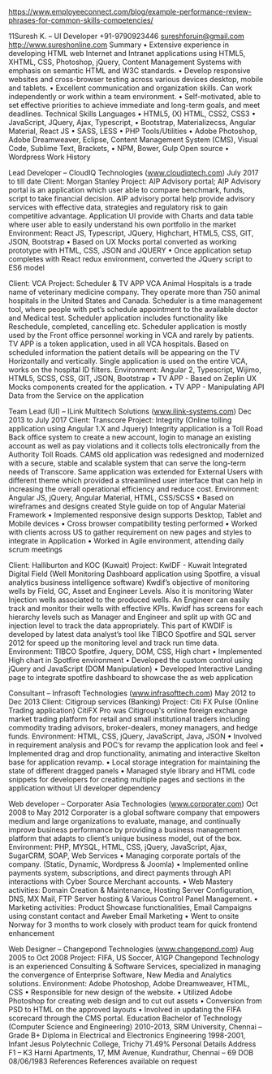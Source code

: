 https://www.employeeconnect.com/blog/example-performance-review-phrases-for-common-skills-competencies/ 

11Suresh K. – UI Developer
+91-9790923446 
sureshforuin@gmail.com
http://www.sureshonline.com
Summary
•	Extensive experience in developing HTML web Internet and Intranet applications using HTML5, XHTML, CSS, Photoshop, jQuery, Content Management Systems with emphasis on semantic HTML and W3C standards. 
•	Develop responsive websites and cross-browser testing across various devices desktop, mobile and tablets. 
•	Excellent communication and organization skills. Can work independently or work within a team environment.
•	Self-motivated, able to set effective priorities to achieve immediate and long-term goals, and meet deadlines.
Technical Skills
Languages
•	HTML5, (X) HTML, CSS2, CSS3
•	JavaScript, JQuery, Ajax, Typescript,
•	Bootstrap, Materializecss, Angular Material, React JS
•	SASS, LESS
•	PHP
Tools/Utilities 
•	Adobe Photoshop, Adobe Dreamweaver, Eclipse, Content Management System (CMS), Visual Code, Sublime Text, Brackets, 
•	NPM, Bower, Gulp
Open source 
•	Wordpress
Work History

Lead Developer – CloudIQ Technologies (www.cloudiqtech.com)
July 2017 to till date
Client: Morgan Stanley
Project: AIP Advisory portal;
AIP Advisory portal is an application which user able to compare benchmark, funds, script to take financial decision. AIP advisory portal help provide advisory services with effective data, strategies and regulatory risk to gain competitive advantage. Application UI provide with Charts and data table where user able to easily understand his own portfolio in the market
Environment: React JS, Typescript, JQuery, Highchart, HTML5, CSS, GIT, JSON, Bootstrap
•	Based on UX Mocks portal converted as working prototype with HTML, CSS, JSON and JQUERY
•	Once application setup completes with React redux environment, converted the JQuery script to ES6 model

Client: VCA
Project: Scheduler & TV APP
VCA Animal Hospitals is a trade name of veterinary medicine company. They operate more than 750 animal hospitals in the United States and Canada. 
Scheduler is a time management tool, where people with pet’s schedule appointment to the available doctor and Medical test. Scheduler application includes functionality like Reschedule, completed, cancelling etc. Scheduler application is mostly used by the Front office personnel working in VCA and rarely by patients. 
TV APP is a token application, used in all VCA hospitals. Based on scheduled information the patient details will be appearing on the TV Horizontally and vertically. Single application is used on the entire VCA, works on the hospital ID filters.
Environment: Angular 2, Typescript, Wijimo, HTML5, SCSS, CSS, GIT, JSON, Bootstrap
•	TV APP - Based on Zeplin UX Mocks components created for the application.
•	TV APP - Manipulating API Data from the Service on the application 

 
Team Lead (UI) – ILink Multitech Solutions (www.ilink-systems.com)
Dec 2013 to July 2017
Client: Transcore
Project: Integrity (Online tolling application using Angular 1.X and Jquery)
Integrity application is a Toll Road Back office system to create a new account, login to manage an existing account as well as pay violations and it collects tolls electronically from the Authority Toll Roads. CAMS old application was redesigned and modernized with a secure, stable and scalable system that can serve the long-term needs of Transcore. Same application was extended for External Users with different theme which provided a streamlined user interface that can help in increasing the overall operational efficiency and reduce cost.
Environment: Angular JS, jQuery, Angular Material, HTML, CSS/SCSS
•	Based on wireframes and designs created Style guide on top of Angular Material Framework
•	Implemented responsive design supports Desktop, Tablet and Mobile devices
•	Cross browser compatibility testing performed
•	Worked with clients across US to gather requirement on new pages and styles to integrate in Application 
•	Worked in Agile environment, attending daily scrum meetings

Client: Halliburton and KOC (Kuwait)
Project: KwIDF - Kuwait Integrated Digital Field (Well Monitoring Dashboard application using Spotfire, a visual analytics business intelligence software)
Kwdif’s objective of monitoring wells by Field, GC, Asset and Engineer Levels. Also it is monitoring Water Injection wells associated to the produced wells. An Engineer can easily track and monitor their wells with effective KPIs. Kwidf has screens for each hierarchy levels such as Manager and Engineer and split up with GC and injection level to track the data appropriately. This part of KWDIF is developed by latest data analyst’s tool like TIBCO Spotfire and SQL server 2012 for speed up the monitoring level and track run time data. 
Environment: TIBCO Spotfire, Jquery, DOM, CSS, High chart
•	Implemented High chart in Spotfire environment
•	Developed the custom control using jQuery and JavaScript (DOM Manipulation)
•	Developed Interactive Landing page to integrate spotfire dashboard to showcase the as web application

Consultant – Infrasoft Technologies (www.infrasofttech.com) 
May 2012 to Dec 2013
Client: Citigroup services (Banking)
Project: Citi FX Pulse (Online Trading application)
CitiFX Pro was Citigroup's online foreign exchange market trading platform for retail and small institutional traders including commodity trading advisors, broker-dealers, money managers, and hedge funds.
Environment: HTML, CSS, jQuery, JavaScript, Java, JSON
•	Involved in requirement analysis and POC’s for revamp the application look and feel
•	Implemented drag and drop functionality, animating and interactive Skelton base for application revamp.
•	Local storage integration for maintaining the state of different dragged panels
•	Managed style library and HTML code snippets for developers for creating multiple pages and sections in the application without UI developer dependency 

Web developer – Corporater Asia Technologies (www.corporater.com) 
Oct 2008 to May 2012
Corporater is a global software company that empowers medium and large organizations to evaluate, manage, and continually improve business performance by providing a business management platform that adapts to client’s unique business model, out of the box. 
Environment: PHP, MYSQL, HTML, CSS, jQuery, JavaScript, Ajax, SugarCRM, SOAP, Web Services
•	Managing corporate portals of the company. (Static, Dynamic, Wordpress & Joomla)
•	Implemented online payments system, subscriptions, and direct payments through API interactions with Cyber Source Merchant accounts.
•	Web Mastery activities: Domain Creation & Maintenance, Hosting Server Configuration, DNS, MX Mail, FTP Server hosting & Various Control Panel Management.
•	Marketing activities: Product Showcase functionalities, Email Campaigns using constant contact and Aweber Email Marketing
•	Went to onsite Norway for 3 months to work closely with product team for quick frontend enhancement

Web Designer – Changepond Technologies (www.changepond.com) 
Aug 2005 to Oct 2008
Project: FIFA, US Soccer, A1GP 
Changepond Technology is an experienced Consulting & Software Services, specialized in managing the convergence of Enterprise Software, New Media and Analytics solutions. 
Environment: Adobe Photoshop, Adobe Dreamweaver, HTML, CSS 
•	Responsible for new design of the website.
•	Utilized Adobe Photoshop for creating web design and to cut out assets 
•	Conversion from PSD to HTML on the approved layouts
•	Involved in updating the FIFA scorecard through the CMS portal.
Education
Bachelor of Technology (Computer Science and Engineering) 2010-2013, 
SRM University, Chennai – Grade B+
Diploma in Electrical and Electronics Engineering 1998-2001, 
Infant Jesus Polytechnic College, Trichy 71.49%
Personal Details
Address
F1 – K3 Harni Apartments, 17, MM Avenue, Kundrathur, Chennai – 69
DOB	
08/06/1983
References
References available on request
